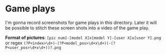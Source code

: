# Game plays

I'm gonna record screenshots for game plays in this directory. Later it will be possible to stitch these screen shots into a video of the game play.

__Format of pictures__: `[pic num]-[model X]x[model Y]-[user X]x[user Y].png` or regex `(?P<index>\d+)-(?P<model_pos>\d+x\d+)(-(?P<user_pos>\d+x\d+))?.png`